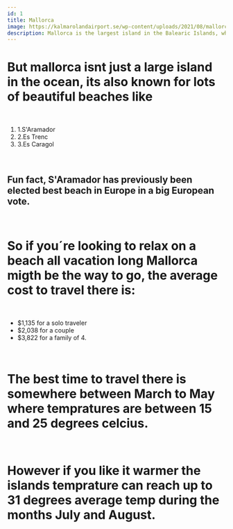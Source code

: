 ```yaml
---
id: 1
title: Mallorca
image: https://kalmarolandairport.se/wp-content/uploads/2021/08/mallorca1-1-1000x500.jpg
description: Mallorca is the largest island in the Balearic Islands, which are part of Spain and located in the Mediterranean.
---
```


# But mallorca isnt just a large island in the ocean, its also known for lots of beautiful beaches like 
<br>

1. 1.S'Aramador
2. 2.Es Trenc
3. 3.Es Caragol
<br>

## Fun fact, S'Aramador has previously been elected best beach in Europe in a big European vote.

<br>

# So if you´re looking to relax on a beach all vacation long Mallorca migth be the way to go, the average cost to travel there is:

<br>

* $1,135 for a solo traveler 
* $2,038 for a couple
* $3,822 for a family of 4.

<br>

# The best time to travel there is somewhere between March to May where tempratures are between 15 and 25 degrees celcius.

<br>

# However if you like it warmer the islands temprature can reach up to 31 degrees average temp during the months July and August.



